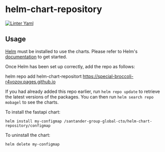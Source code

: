 # helm-chart-repository

[![Linter Yaml](https://github.com/santander-group-global-cto/helm-chart-repository/actions/workflows/quality.yml/badge.svg)](https://github.com/santander-group-global-cto/helm-chart-repository/actions/workflows/quality.yml)


## Usage

[Helm](https://helm.sh) must be installed to use the charts.  Please refer to
Helm's [documentation](https://helm.sh/docs) to get started.

Once Helm has been set up correctly, add the repo as follows:

  helm repo add helm-chart-repositort https://special-broccoli-r4vozov.pages.github.io

If you had already added this repo earlier, run `helm repo update` to retrieve
the latest versions of the packages.  You can then run `helm search repo
mobagel` to see the charts.

To install the fastapi chart:

    helm install my-configmap /santander-group-global-cto/helm-chart-repository/configmap

To uninstall the chart:

    helm delete my-configmap
